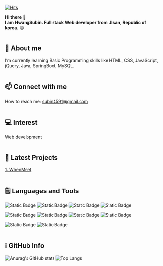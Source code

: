 

<!--
### Hi there 👋

**subin4591/subin4591** is a ✨ _special_ ✨ repository because its `README.md` (this file) appears on your GitHub profile.

Here are some ideas to get you started:

- 🔭 I’m currently working on ...
- 🌱 I’m currently learning ...
- 👯 I’m looking to collaborate on ...
- 🤔 I’m looking for help with ...
- 💬 Ask me about ...
- 📫 How to reach me: ...
- 😄 Pronouns: ...
- ⚡ Fun fact: ...
-->



<!-- 주석 -->

<!-- 방문자수 -->
[![Hits](https://hits.seeyoufarm.com/api/count/incr/badge.svg?url=https%3A%2F%2Fgithub.com%2Fsubin4591%2Fhit-counter&count_bg=%2379C83D&title_bg=%23555555&icon=&icon_color=%23E7E7E7&title=hits&edge_flat=false)](https://hits.seeyoufarm.com)

<!-- 인사말 -->
**Hi there** 👋  
**I am HwangSubin. Full stack Web developer from Ulsan, Republic of korea.** 😊<br><br>

<!-- 나에 대한 설명 -->
## 🌱 About me
I’m currently learning Basic Programming skills like HTML, CSS, JavaScript, jQuery, Java, SpringBoot, MySQL.<br><br>

<!-- 연락 정보 -->
## 📫 Connect with me
How to reach me: subin4591@gmail.com<br><br>

<!-- 관심분야 -->
## 💻 Interest
Web development<br><br>

<!-- 최근 프로젝트 -->
## 🔗 Latest Projects
[1. WhenMeet](https://github.com/subin4591/team01.git)<br><br>

<!-- 사용할 수 있는 언어 및 툴 -->
## 🗒️ Languages and Tools
![Static Badge](https://img.shields.io/badge/HTML5-E34F26?logo=html5&logoColor=white)
![Static Badge](https://img.shields.io/badge/CSS-1572B6?logo=css3&logoColor=white)
![Static Badge](https://img.shields.io/badge/JavaScript-F7DF1E?logo=javascript&logoColor=black)
![Static Badge](https://img.shields.io/badge/jQuery-0769AD?logo=jquery&logoColor=white)

![Static Badge](https://img.shields.io/badge/Java-007396)
![Static Badge](https://img.shields.io/badge/Spring%20Boot-6DB33F?logo=springboot&logoColor=white)
![Static Badge](https://img.shields.io/badge/MySQL-4479A1?logo=mysql&logoColor=white)
![Static Badge](https://img.shields.io/badge/Maven-C71A36?logo=apachemaven&logoColor=white)

![Static Badge](https://img.shields.io/badge/Eclipse-2C2255?logo=eclipseide&logoColor=white)
![Static Badge](https://img.shields.io/badge/Visual%20Studio%20Code-007ACC?logo=visualstudiocode&logoColor=white)
<br><br>

<!-- 기타 (github 통계 및 사용 언어 그래프) -->
## ℹ️ GitHub Info
![Anurag's GitHub stats](https://github-readme-stats.vercel.app/api?username=subin4591&show_icons=true)
![Top Langs](https://github-readme-stats.vercel.app/api/top-langs/?username=subin4591&layout=compact)
